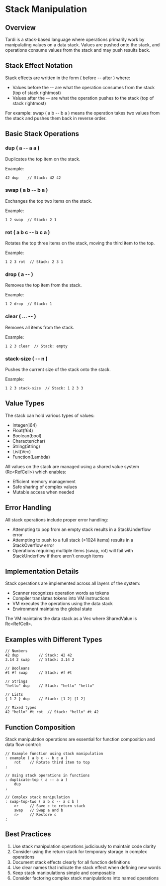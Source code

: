 # Stack Manipulation

## Overview

Tardi is a stack-based language where operations primarily work by manipulating values on a data stack. Values are pushed onto the stack, and operations consume values from the stack and may push results back.

## Stack Effect Notation

Stack effects are written in the form ( before -- after ) where:
- Values before the -- are what the operation consumes from the stack (top of stack rightmost)
- Values after the -- are what the operation pushes to the stack (top of stack rightmost)

For example: swap ( a b -- b a ) means the operation takes two values from the stack and pushes them back in reverse order.

## Basic Stack Operations

### dup ( a -- a a )
Duplicates the top item on the stack.

Example:
```
42 dup    // Stack: 42 42
```

### swap ( a b -- b a )
Exchanges the top two items on the stack.

Example:
```
1 2 swap  // Stack: 2 1
```

### rot ( a b c -- b c a )
Rotates the top three items on the stack, moving the third item to the top.

Example:
```
1 2 3 rot  // Stack: 2 3 1
```

### drop ( a -- )
Removes the top item from the stack.

Example:
```
1 2 drop  // Stack: 1
```

### clear ( ... -- )
Removes all items from the stack.

Example:
```
1 2 3 clear  // Stack: empty
```

### stack-size ( -- n )
Pushes the current size of the stack onto the stack.

Example:
```
1 2 3 stack-size  // Stack: 1 2 3 3
```

## Value Types

The stack can hold various types of values:
- Integer(i64)
- Float(f64)
- Boolean(bool)
- Character(char)
- String(String)
- List(Vec<SharedValue>)
- Function(Lambda)

All values on the stack are managed using a shared value system (Rc<RefCell<Value>>) which enables:
- Efficient memory management
- Safe sharing of complex values
- Mutable access when needed

## Error Handling

All stack operations include proper error handling:
- Attempting to pop from an empty stack results in a StackUnderflow error
- Attempting to push to a full stack (>1024 items) results in a StackOverflow error
- Operations requiring multiple items (swap, rot) will fail with StackUnderflow if there aren't enough items

## Implementation Details

Stack operations are implemented across all layers of the system:
- Scanner recognizes operation words as tokens
- Compiler translates tokens into VM instructions
- VM executes the operations using the data stack
- Environment maintains the global state

The VM maintains the data stack as a Vec<SharedValue> where SharedValue is Rc<RefCell<Value>>.

## Examples with Different Types

```
// Numbers
42 dup         // Stack: 42 42
3.14 2 swap    // Stack: 3.14 2

// Booleans
#t #f swap     // Stack: #f #t

// Strings
"hello" dup    // Stack: "hello" "hello"

// Lists
{ 1 2 } dup    // Stack: [1 2] [1 2]

// Mixed types
42 "hello" #t rot  // Stack: "hello" #t 42
```

## Function Composition

Stack manipulation operations are essential for function composition and data flow control:

```
// Example function using stack manipulation
: example ( a b c -- b c a )
    rot    // Rotate third item to top
;

// Using stack operations in functions
: duplicate-top ( a -- a a )
    dup
;

// Complex stack manipulation
: swap-top-two ( a b c -- a c b )
    >r     // Save c to return stack
    swap   // Swap a and b
    r>     // Restore c
;
```

## Best Practices

1. Use stack manipulation operations judiciously to maintain code clarity
2. Consider using the return stack for temporary storage in complex operations
3. Document stack effects clearly for all function definitions
4. Use clear names that indicate the stack effect when defining new words
5. Keep stack manipulations simple and composable
6. Consider factoring complex stack manipulations into named operations
